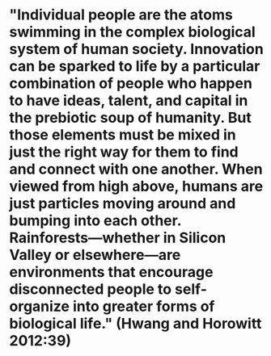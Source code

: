 # "Individual people are the atoms swimming in the complex biological system of human society. Innovation can be sparked to life by a particular combination of people who happen to have ideas, talent, and capital in the prebiotic soup of humanity. But those elements must be mixed in just the right way for them to find and connect with one another. When viewed from high above, humans are just particles moving around and bumping into each other. Rainforests―whether in Silicon Valley or elsewhere―are environments that encourage disconnected people to self-organize into greater forms of biological life." (Hwang and Horowitt 2012:39)